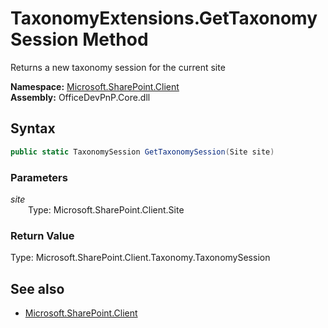 # TaxonomyExtensions.GetTaxonomySession Method  
Returns a new taxonomy session for the current site  

**Namespace:** [Microsoft.SharePoint.Client](Microsoft.SharePoint.Client.md)  
**Assembly:** OfficeDevPnP.Core.dll  
## Syntax
```C#
public static TaxonomySession GetTaxonomySession(Site site)
```
### Parameters
*site*  
&emsp;&emsp;Type: Microsoft.SharePoint.Client.Site  
### Return Value
Type: Microsoft.SharePoint.Client.Taxonomy.TaxonomySession  


## See also
- [Microsoft.SharePoint.Client](Microsoft.SharePoint.Client.md)
